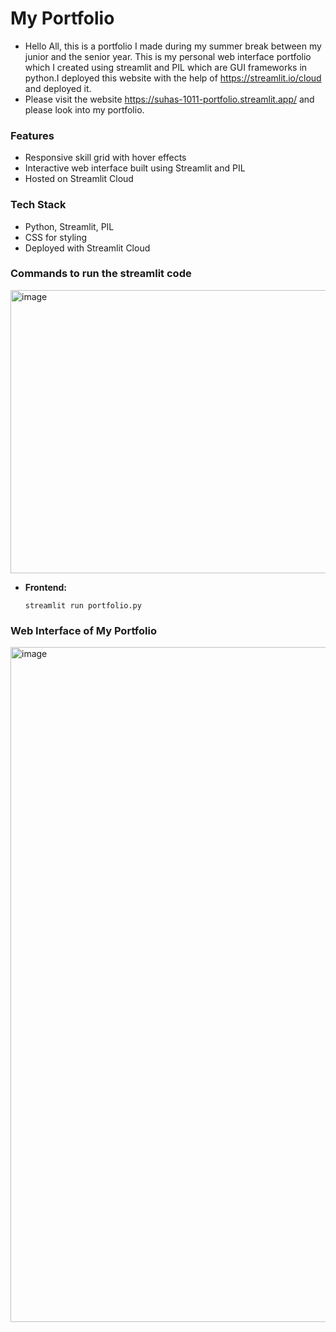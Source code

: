 # My Portfolio

- Hello All, this is a portfolio I made during my summer break between my junior and the senior year. This is my personal web interface portfolio which I created using streamlit and PIL which are GUI frameworks in python.I deployed this website with the help of https://streamlit.io/cloud and deployed it.
- Please visit the website https://suhas-1011-portfolio.streamlit.app/ and please look into my portfolio.

### Features
- Responsive skill grid with hover effects
- Interactive web interface built using Streamlit and PIL
- Hosted on Streamlit Cloud

### Tech Stack
- Python, Streamlit, PIL
- CSS for styling
- Deployed with Streamlit Cloud


### Commands to run the streamlit code
<img width="696" height="453" alt="image" src="https://github.com/user-attachments/assets/5af34bb3-31c3-451f-a78d-6f030377db90" />

- **Frontend:**
   ```shell
   streamlit run portfolio.py
   ```

### Web Interface of My Portfolio
<img width="1920" height="1080" alt="image" src="https://github.com/user-attachments/assets/1f072f15-2dcf-4151-9932-2ff5f4c982bd" />







